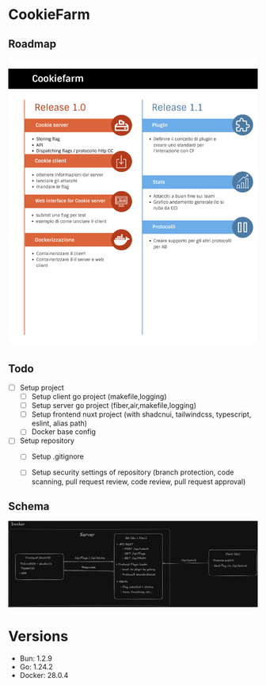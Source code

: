 # CookieFarm

## Roadmap

![Roadmap](images/roadmap.png)

## Todo

- [ ] Setup project
  - [ ] Setup client go project (makefile,logging)
  - [ ] Setup server go project (fiber,air,makefile,logging)
  - [ ] Setup frontend nuxt project (with shadcnui, tailwindcss, typescript, eslint, alias path)
  - [ ] Docker base config
- [ ] Setup repository
  - [ ] Setup .gitignore
  - [ ] Setup security settings of repository (branch protection, code scanning, pull request review, code review, pull request approval)


## Schema

![Schema](images/schema.png)


# Versions

- Bun: 1.2.9
- Go: 1.24.2
- Docker: 28.0.4
